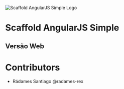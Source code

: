 ![Scaffold AngularJS Simple Logo](src/assets/images/logo.png)

# Scaffold AngularJS Simple

## Versão Web

# Contributors

-   Rádames Santiago @radames-rex
